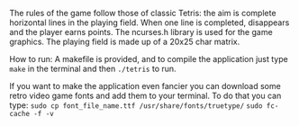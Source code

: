 The rules of the game follow those of classic Tetris: the aim is complete horizontal lines in the playing field. When one line is completed, disappears and the player earns points.
The ncurses.h library is used for the game graphics.
The playing field is made up of a 20x25 char matrix.

How to run:
A makefile is provided, and to compile the application just type ```make``` in the terminal and then ```./tetris``` to run.

If you want to make the application even fancier you can download some retro video game fonts and add them to your terminal. To do that you can type:
```sudo cp font_file_name.ttf /usr/share/fonts/truetype/```
```sudo fc-cache -f -v```

